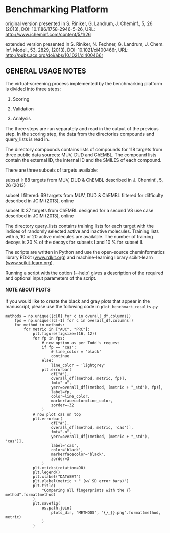 Benchmarking Platform
=====================
original version presented in 
S. Riniker, G. Landrum, J. Cheminf., 5, 26 (2013),
DOI: 10.1186/1758-2946-5-26,
URL: http://www.jcheminf.com/content/5/1/26

extended version presented in
S. Riniker, N. Fechner, G. Landrum, J. Chem. Inf. Model., 53, 2829, (2013),
DOI: 10.1021/ci400466r,
URL: http://pubs.acs.org/doi/abs/10.1021/ci400466r

GENERAL USAGE NOTES
-------------------
The virtual-screening process implemented by the benchmarking
platform is divided into three steps:

1) Scoring

2) Validation

3) Analysis

The three steps are run separately and read in the output of the
previous step. In the scoring step, the data from the directories
compounds and query_lists is read in.

The directory compounds contains lists of compounds for 118 targets
from three public data sources: MUV, DUD and ChEMBL. The compound
lists contain the external ID, the internal ID and the SMILES of
each compound.

There are three subsets of targets available:

subset I: 
  88 targets from MUV, DUD & ChEMBL described in J. Cheminf., 5, 26 (2013)
  
subset I filtered: 
  69 targets from MUV, DUD & ChEMBL filtered for difficulty
  described in JCIM (2013), online
  
subset II:
  37 targets from ChEMBL designed for a second VS use case
  described in JCIM (2013), online

The directory query_lists contains training lists for each target
with the indices of randomly selected active and inactive molecules.
Training lists with 5, 10 or 20 active molecules are available.
The number of training decoys is 20 % of the decoys for subsets I
and 10 % for subset II.

The scripts are written in Python and use the open-source
cheminformatics library RDKit (www.rdkit.org) and
machine-learning library scikit-learn (www.scikit-learn.org).

Running a script with the option [--help] gives a description of the 
required and optional input parameters of the script.

#### NOTE ABOUT PLOTS ####

If you would like to create the black and gray plots that appear in the manuscript,
please use the following code in `plot_benchmark_results.py`

```
methods = np.unique([c[0] for c in overall_df.columns])
    fps = np.unique([c[-1] for c in overall_df.columns])
    for method in methods:
        for metric in ["AUC", "PRC"]:
            plt.figure(figsize=(16, 12))
            for fp in fps:
                # new option as per Todd's request
                if fp == 'cas':
                    # line_color = 'black'
                    continue
                else:
                    line_color = 'lightgrey'
                plt.errorbar(
                    df["#"],
                    overall_df[(method, metric, fp)],
                    fmt="-o",
                    yerr=overall_df[(method, (metric + "_std"), fp)],
                    label=fp,
                    color=line_color,
                    markerfacecolor=line_color,
                    zorder=-32
                )
            # now plot cas on top 
            plt.errorbar(
                    df["#"],
                    overall_df[(method, metric, 'cas')],
                    fmt="-o",
                    yerr=overall_df[(method, (metric + "_std"), 'cas')],
                    label='cas',
                    color='black',
                    markerfacecolor='black',
                    zorder=3
                )
            plt.xticks(rotation=90)
            plt.legend()
            plt.xlabel("DATASET")
            plt.ylabel(metric + " (w/ SD error bars)")
            plt.title(
                "Comparing all fingerprints with the {} method".format(method)
            )
            plt.savefig(
                os.path.join(
                    plots_dir, "METHODS", "{}_{}.png".format(method, metric)
                )
            )
```
